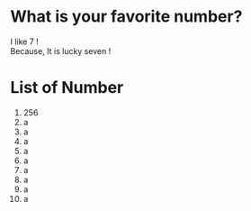 # What is your favorite number?
I like 7 !  
Because, It is lucky seven !  

# List of Number
1. 256  
2. a   
3. a   
4. a   
5. a   
6. a   
7. a  
8. a  
9. a  
10. a  
